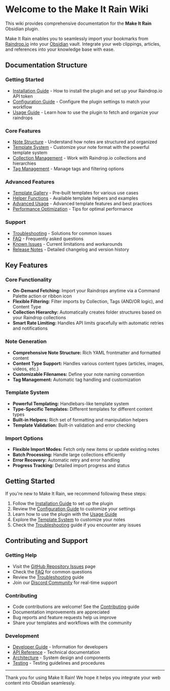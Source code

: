 # Welcome to the Make It Rain Wiki

This wiki provides comprehensive documentation for the **Make It Rain** Obsidian plugin.

Make It Rain enables you to seamlessly import your bookmarks from [Raindrop.io](https://raindrop.io) into your [Obsidian](https://obsidian.md) vault. Integrate your web clippings, articles, and references into your knowledge base with ease.

## Documentation Structure

### Getting Started

- [Installation Guide](installation.md) - How to install the plugin and set up your Raindrop.io API token
- [Configuration Guide](configuration.md) - Configure the plugin settings to match your workflow
- [Usage Guide](usage.md) - Learn how to use the plugin to fetch and organize your raindrops

### Core Features

- [Note Structure](note-structure.md) - Understand how notes are structured and organized
- [Template System](templates.md) - Customize your note format with the powerful template system
- [Collection Management](collections.md) - Work with Raindrop.io collections and hierarchies
- [Tag Management](tags.md) - Manage tags and filtering options

### Advanced Features

- [Template Gallery](templates.md#template-gallery) - Pre-built templates for various use cases
- [Helper Functions](templates.md#helper-function-examples) - Available template helpers and examples
- [Advanced Usage](templates.md#advanced-usage) - Advanced template features and best practices
- [Performance Optimization](templates.md#performance-optimization) - Tips for optimal performance

### Support

- [Troubleshooting](troubleshooting.md) - Solutions for common issues
- [FAQ](faq.md) - Frequently asked questions
- [Known Issues](known-issues.md) - Current limitations and workarounds
- [Release Notes](release-notes/) - Detailed changelog and version history

## Key Features

### Core Functionality

- **On-Demand Fetching:** Import your Raindrops anytime via a Command Palette action or ribbon icon
- **Flexible Filtering:** Filter imports by Collection, Tags (AND/OR logic), and Content Type
- **Collection Hierarchy:** Automatically creates folder structures based on your Raindrop collections
- **Smart Rate Limiting:** Handles API limits gracefully with automatic retries and notifications

### Note Generation

- **Comprehensive Note Structure:** Rich YAML frontmatter and formatted content
- **Content Type Support:** Handles various content types (articles, images, videos, etc.)
- **Customizable Filenames:** Define your note naming convention
- **Tag Management:** Automatic tag handling and customization

### Template System

- **Powerful Templating:** Handlebars-like template system
- **Type-Specific Templates:** Different templates for different content types
- **Built-in Helpers:** Rich set of formatting and manipulation helpers
- **Template Validation:** Built-in validation and error checking

### Import Options

- **Flexible Import Modes:** Fetch only new items or update existing notes
- **Batch Processing:** Handle large collections efficiently
- **Error Recovery:** Automatic retry and error handling
- **Progress Tracking:** Detailed import progress and status

## Getting Started

If you're new to Make It Rain, we recommend following these steps:

1. Follow the [Installation Guide](installation.md) to set up the plugin
2. Review the [Configuration Guide](configuration.md) to customize your settings
3. Learn how to use the plugin with the [Usage Guide](usage.md)
4. Explore the [Template System](templates.md) to customize your notes
5. Check the [Troubleshooting](troubleshooting.md) guide if you encounter any issues

## Contributing and Support

### Getting Help

- Visit the [GitHub Repository Issues](https://github.com/frostmute/make-it-rain/issues) page
- Check the [FAQ](faq.md) for common questions
- Review the [Troubleshooting](troubleshooting.md) guide
- Join our [Discord Community](https://discord.gg/make-it-rain) for real-time support

### Contributing

- Code contributions are welcome! See the [Contributing](contributing.md) guide
- Documentation improvements are appreciated
- Bug reports and feature requests help us improve
- Share your templates and workflows with the community

### Development

- [Developer Guide](developer-guide.md) - Information for developers
- [API Reference](api-reference.md) - Technical documentation
- [Architecture](architecture.md) - System design and components
- [Testing](testing.md) - Testing guidelines and procedures

---

Thank you for using Make It Rain! We hope it helps you integrate your web content into Obsidian seamlessly.
